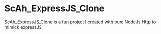# ScAh_ExpressJS_Clone
ScAh_ExpressJS_Clone is a fun project I created with pure NodeJs Http to mimick expressJS

